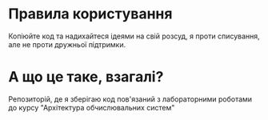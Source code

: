 # Правила користування
Копіюйте код та надихайтеся ідеями на свій розсуд, я проти списування, але не проти дружньої підтримки.

# А що це таке, взагалі?
Репозиторій, де я зберігаю код пов'язаний з лабораторними роботами до курсу "Архітектура обчислювальних систем"
